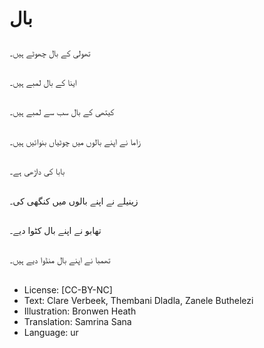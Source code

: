 # بال

##
تھولی کے بال چھوٹے ہیں۔

##
اینا کے بال لمبے ہیں۔

##
کیتھی کے بال سب سے لمبے ہیں۔

##
زاما نے اپنے بالوں میں چوٹیاں بنوائیں ہیں۔

##
بابا کی داڑھی ہے۔

##
زینیلے نے اپنے بالوں میں کنگھی کی۔

##
تھابو نے اپنے بال کٹوا دیے۔

##
تھمبا نے اپنے بال منڈوا دیے ہیں۔

##
* License: [CC-BY-NC]
* Text: Clare Verbeek, Thembani Dladla, Zanele Buthelezi
* Illustration: Bronwen Heath
* Translation: Samrina Sana
* Language: ur
